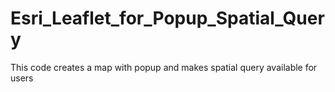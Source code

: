 # Esri_Leaflet_for_Popup_Spatial_Query
This code creates a map with popup and makes spatial query available for users



